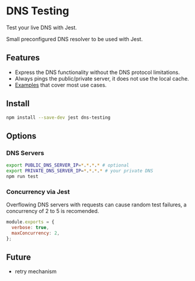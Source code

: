 # DNS Testing

Test your live DNS with Jest.

Small preconfigured DNS resolver to be used with Jest.

## Features
- Express the DNS functionality without the DNS protocol limitations.
- Always pings the public/private server, it does not use the local cache.
- [Examples](./examples) that cover most use cases.

## Install

```sh
npm install --save-dev jest dns-testing
```

## Options

### DNS Servers

```sh
export PUBLIC_DNS_SERVER_IP=*.*.*.* # optional
export PRIVATE_DNS_SERVER_IP=*.*.*.* # your private DNS
npm run test
```

### Concurrency via Jest

Overflowing DNS servers with requests can cause random test failures, a concurrency of 2 to 5 is recomended.

```js
module.exports = {
  verbose: true,
  maxConcurrency: 2,
};
```

## Future
- retry mechanism